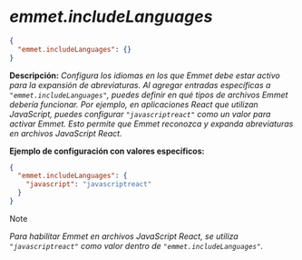 <!-- Autor: Daniel Benjamin Perez Morales -->
<!-- GitHub: https://github.com/DanielPerezMoralesDev13 -->
<!-- Correo electrónico: danielperezdev@proton.me -->

# ***emmet.includeLanguages***

```json
{
  "emmet.includeLanguages": {}
}
```

**Descripción:** *Configura los idiomas en los que Emmet debe estar activo para la expansión de abreviaturas. Al agregar entradas específicas a `"emmet.includeLanguages"`, puedes definir en qué tipos de archivos Emmet debería funcionar. Por ejemplo, en aplicaciones React que utilizan JavaScript, puedes configurar `"javascriptreact"` como un valor para activar Emmet. Esto permite que Emmet reconozca y expanda abreviaturas en archivos JavaScript React.*

**Ejemplo de configuración con valores específicos:**

```json
{
  "emmet.includeLanguages": {
    "javascript": "javascriptreact"
  }
}
```

> [!NOTE]
> *Para habilitar Emmet en archivos JavaScript React, se utiliza `"javascriptreact"` como valor dentro de `"emmet.includeLanguages"`.*
